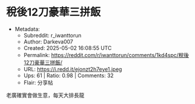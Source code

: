 # 稅後12刀豪華三拼飯

- Metadata:
  - Subreddit: r_iwanttorun
  - Author: Darkeva007
  - Created: 2025-05-02 16:08:55 UTC
  - Permalink: https://reddit.com/r/iwanttorun/comments/1kd4spc/稅後12刀豪華三拼飯/
  - URL: https://i.redd.it/ejonzt2h7eye1.jpeg
  - Ups: 61 | Ratio: 0.98 | Comments: 32
  - Flair: 分享帖


老廣確實會做生意，每天大排長龍

